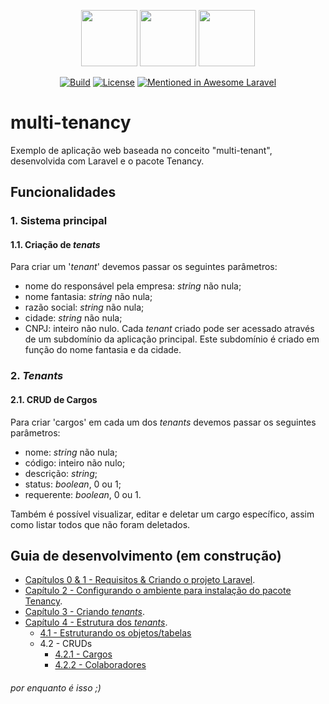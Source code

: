 
<p align="center">
<img src="https://upload.wikimedia.org/wikipedia/commons/thumb/9/9a/Laravel.svg/1200px-Laravel.svg.png" width="90">
<img src="https://cdn3.iconfinder.com/data/icons/ui-icons-5/16/plus-small-01-512.png" width="90">
<img src="https://avatars1.githubusercontent.com/u/33319474?s=400&v=4" width="90">
</p>

<p align="center">
<a href="https://travis-ci.org/laravel/framework"><img src="https://travis-ci.org/laravel/framework.svg" alt="Build"></a>
<a href="https://packagist.org/packages/laravel/framework"><img src="https://poser.pugx.org/laravel/framework/license.svg" alt="License"></a>
<a href="https://packagist.org/packages/laravel/framework"><img src="https://awesome.re/mentioned-badge.svg" alt="Mentioned in Awesome Laravel"></a>
</p>

# multi-tenancy
Exemplo de aplicação web baseada no conceito "multi-tenant", desenvolvida com Laravel e o pacote Tenancy.

## Funcionalidades
###  1. Sistema principal
#### 1.1. Criação de _tenats_
Para criar um '_tenant_' devemos passar os seguintes parâmetros:
- nome do responsável pela empresa: _string_ não nula;
- nome fantasia: _string_ não nula;
- razão social: _string_ não nula;
- cidade: _string_ não nula;
- CNPJ: inteiro não nulo.
Cada _tenant_ criado pode ser acessado através de um subdomínio da aplicação principal. Este subdomínio é criado em função do nome fantasia e da cidade.

### 2. _Tenants_
#### 2.1. CRUD de Cargos
Para criar 'cargos' em cada um dos _tenants_ devemos passar os seguintes parâmetros:
- nome: _string_ não nula;
- código: inteiro não nulo;
- descrição: _string_;
- status: _boolean_, 0 ou 1;
- requerente: _boolean_, 0 ou 1.

Também é possível visualizar, editar e deletar um cargo específico, assim como listar todos que não foram deletados.

## Guia de desenvolvimento (em construção)
- [Capítulos 0 & 1 - Requisitos & Criando o projeto Laravel](https://github.com/brnocesar/multi-tenancy/blob/master/guia_desenvolvimento/cap_0-1.md).
- [Capítulo 2 - Configurando o ambiente para instalação do pacote Tenancy](https://github.com/brnocesar/multi-tenancy/blob/master/guia_desenvolvimento/cap_2.md).
- [Capítulo 3 - Criando _tenants_](https://github.com/brnocesar/multi-tenancy/blob/master/guia_desenvolvimento/cap_3.md).
- [Capítulo 4 - Estrutura dos _tenants_](https://github.com/brnocesar/multi-tenancy/blob/master/guia_desenvolvimento/cap_4.md).
    - [4.1 - Estruturando os objetos/tabelas](https://github.com/brnocesar/multi-tenancy/blob/master/guia_desenvolvimento/cap_4.md#secao4.1)
    - 4.2 - CRUDs
        - [4.2.1 - Cargos](https://github.com/brnocesar/multi-tenancy/blob/master/guia_desenvolvimento/cap_4.md#secao4.2.1)
        - [4.2.2 - Colaboradores](https://github.com/brnocesar/multi-tenancy/blob/master/guia_desenvolvimento/cap_4.md#secao4.2.2)

###### por enquanto é isso ;)
